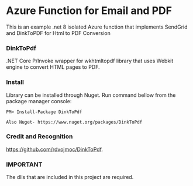 # Azure Function for Email and PDF
This is an example .net 8 isolated Azure function that implements SendGrid and DinkToPDF for Html to PDF Conversion 

### DinkToPdf
.NET Core P/Invoke wrapper for wkhtmltopdf library that uses Webkit engine to convert HTML pages to PDF.

### Install 
Library can be installed through Nuget. Run command bellow from the package manager console:

```
PM> Install-Package DinkToPdf
```
```
Also Nuget- https://www.nuget.org/packages/DinkToPdf
```
### Credit and Recognition
https://github.com/rdvojmoc/DinkToPdf. 

### IMPORTANT
The dlls that are included in this project are required. 
### 




